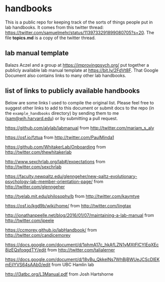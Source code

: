# handbooks
This is a public repo for keeping track of the sorts of things people put in lab handbooks. It comes from this twitter thread: https://twitter.com/samuelmehr/status/1139733291899080705?s=20. The file **topics.md** is a copy of the twitter thread.

## lab manual template
Balazs Aczel and a group at https://improvingpsych.org/ put together a publicly available lab manual template at https://bit.ly/2FdVt8F. That Google Document also contains links to many other lab handbooks.

## list of links to publicly available handbooks
Below are some links I used to compile the original list. Please feel free to suggest other links to add to this document or submit docs to the repo (in the `example_handbooks` directory) by sending them to me (sam@wjh.harvard.edu) or by submitting a pull request.

https://github.com/alylab/labmanual from http://twitter.com/mariam_s_aly

https://osf.io/fztua from http://twitter.com/PaulMinda1

https://github.com/WhitakerLab/Onboarding from http://twitter.com/thewhitakerlab

http://www.sexchrlab.org/lab#/expectations from http://twitter.com/sexchrlab

https://faculty.newpaltz.edu/glenngeher/new-paltz-evolutionary-psychology-lab-member-orientation-page/ from http://twitter.com/glenngeher

http://tyelab.mit.edu/philosophy/b from http://twitter.com/kaymtye

https://osf.io/kgd9b/wiki/home/ from http://twitter.com/lingtax

http://jonathanpeelle.net/blog/2016/01/07/maintaining-a-lab-manual from http://twitter.com/jpeele

https://ccmorey.github.io/labHandbook/ from http://twitter.com/candicemorey

https://docs.google.com/document/d/1phmA17c_hkAfLZN1yMXtFlCYlEqXEc8izEQsfoqgdTY/edit from http://twitter.com/talialerner

https://docs.google.com/document/d/18yBu_QkkelNs7WhBjBWUeJCScDlEKmEjlYVS64sAAb0/edit from UBC Hamlin lab

http://l3atbc.org/L3Manual.pdf from Josh Hartshorne
